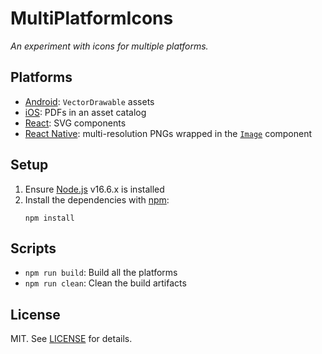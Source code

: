 # MultiPlatformIcons

_An experiment with icons for multiple platforms._

## Platforms

* [Android](./android/): `VectorDrawable` assets
* [iOS](./ios/): PDFs in an asset catalog
* [React](./react/): SVG components
* [React Native](./react-native/): multi-resolution PNGs wrapped in
  the [`Image`](https://reactnative.dev/docs/image) component

## Setup

1. Ensure [Node.js](https://nodejs.org/en/) v16.6.x is installed
2. Install the dependencies with [npm](https://yarnpkg.com/en/):
    ```shell
    npm install
    ```

## Scripts

* `npm run build`: Build all the platforms
* `npm run clean`: Clean the build artifacts

## License

MIT. See [LICENSE](./LICENSE) for details.

